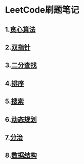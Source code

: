 # LeetCode刷题笔记

## 1.[贪心算法](GreedyAlgorithm/%E8%B4%AA%E5%BF%83%E7%AE%97%E6%B3%95.md)

## 2.[双指针](DoublePointer/%E5%8F%8C%E6%8C%87%E9%92%88.md)

## 3.[二分查找](BinarySearch/%E4%BA%8C%E5%88%86%E6%9F%A5%E6%89%BE.md)

## 4.[排序](Sort/%E6%8E%92%E5%BA%8F.md)

## 5.[搜索](Search/%E6%90%9C%E7%B4%A2.md)

## 6.[动态规划](DynamicProgramming/%E5%8A%A8%E6%80%81%E8%A7%84%E5%88%92.md)

## 7.[分治](DivideAndConquer/分治.md)

## 8.[数据结构](DataStructure/数据结构.md)

